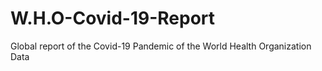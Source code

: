 # W.H.O-Covid-19-Report
Global report of the Covid-19 Pandemic of the World Health Organization Data
